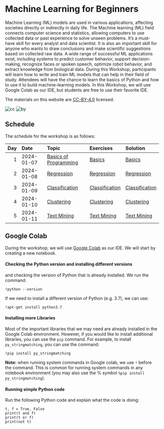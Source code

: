 # Machine Learning for Beginners

Machine Learning (ML) models are used in various applications, affecting
societies directly or indirectly in daily life. The Machine learning
(ML) field connects computer science and statistics, allowing computers
to use collected data or past experience to solve unseen problems. It’s
a must-have skill for every analyst and data scientist. It is also an
important skill for anyone who wants to draw conclusions and make
scientific suggestions based on collected raw data. A wide range of
successful ML applications exist, including systems to predict customer
behavior, support decision-making, recognize faces or spoken speech,
optimize robot behavior, and extract knowledge from biological data.
During this Workshop, participants will learn how to write and train ML
models that can help in their field of study. Attendees will have the
chance to learn the basics of Python and how to use it to build
machine-learning models. In this Workshop, we will use Google Colab as
our IDE, but students are free to use their favorite IDE.

The materials on this website are
[CC-BY-4.0](https://creativecommons.org/licenses/by/4.0/) licensed.

![cc](https://mirrors.creativecommons.org/presskit/icons/cc.svg)
![by](https://mirrors.creativecommons.org/presskit/icons/by.svg)

## Schedule

The schedule for the workshop is as follows:

| Day | Date       | Topic                                                                                                | Exercises                                                          | Solution                                                           |
|----:|:-----------|:-----------------------------------------------------------------------------------------------------|:-------------------------------------------------------------------|:-------------------------------------------------------------------|
|   1 | 2024-01-07 | [Basics of Programming](https://qahtanaa.github.io/wep_mlb_24//lectures/day_1/WEP24_Day1_Basics.pdf) | [Basics](https://qahtanaa.github.io/wep_mlb_24/inprogress)         | [Basics](https://qahtanaa.github.io/wep_mlb_24/inprogress)         |
|   2 | 2024-01-08 | [Regression](https://qahtanaa.github.io/wep_mlb_24/inprogress)                                       | [Regression](https://qahtanaa.github.io/wep_mlb_24/inprogress)     | [Regression](https://qahtanaa.github.io/wep_mlb_24/inprogress)     |
|   3 | 2024-01-09 | [Classification](https://qahtanaa.github.io/wep_mlb_24/inprogress)                                   | [Classification](https://qahtanaa.github.io/wep_mlb_24/inprogress) | [Classification](https://qahtanaa.github.io/wep_mlb_24/inprogress) |
|   4 | 2024-01-10 | [Clustering](https://qahtanaa.github.io/wep_mlb_24/inprogress)                                       | [Clustering](https://qahtanaa.github.io/wep_mlb_24/inprogress)     | [Clustering](https://qahtanaa.github.io/wep_mlb_24/inprogress)     |
|   5 | 2024-01-11 | [Text Mining](https://qahtanaa.github.io/wep_mlb_24/inprogress)                                      | [Text Mining](https://qahtanaa.github.io/wep_mlb_24/inprogress)    | [Text Mining](https://qahtanaa.github.io/wep_mlb_24/inprogress)    |

## Google Colab

During the workshop, we will use [Google
Colab](https://colab.research.google.com/) as our IDE. We will start by
creating a new notebook.

#### Checking the Python version and installing different versions

and checking the version of Python that is already installed. We run the
command:

    !python --version

If we need to install a different version of Python (e.g. 3.7), we can
use:

    !apt-get install python3.7

#### Installing more Libraries

Most of the important libraries that we may need are already installed
in the Google Colab environment. However, if you would like to install
additional libraries, you can use the `pip` command. For example, to
install `py_stringmatching`, you can use the command:

    !pip install py_stringmatching

**Note:** when running system commands in Google colab, we use `!`
before the command. This is common for running system commands in any
notebook environment (you may also use the % symbol
`%pip install py_stringmatching`).

#### Running simple Python code

Run the following Python code and explain what the code is doing:

    t, f = True, False
    print(t and f) 
    print(t or f)  
    print(not t)   
